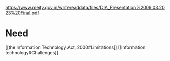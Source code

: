 https://www.meity.gov.in/writereaddata/files/DIA_Presentation%2009.03.2023%20Final.pdf
# Need
[[the Information Technology Act, 2000#Limitations]]
[[Information technology#Challenges]]
